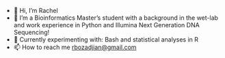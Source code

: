 - 👋 Hi, I’m Rachel
- 👀 I’m a Bioinformatics Master’s student with a background in the wet-lab and work experience in Python and Illumina Next Generation DNA Sequencing! 
- 🧪 Currently experimenting with: Bash and statistical analyses in R
- 📫 How to reach me rbozadjian@gmail.com

<!---
rboz1/rboz1 is a ✨ special ✨ repository because its `README.md` (this file) appears on your GitHub profile.
You can click the Preview link to take a look at your changes.
--->
